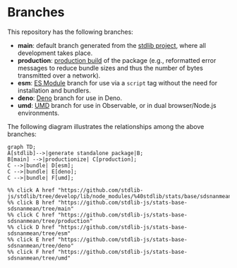 <!--

@license Apache-2.0

Copyright (c) 2022 The Stdlib Authors.

Licensed under the Apache License, Version 2.0 (the "License");
you may not use this file except in compliance with the License.
You may obtain a copy of the License at

    http://www.apache.org/licenses/LICENSE-2.0

Unless required by applicable law or agreed to in writing, software
distributed under the License is distributed on an "AS IS" BASIS,
WITHOUT WARRANTIES OR CONDITIONS OF ANY KIND, either express or implied.
See the License for the specific language governing permissions and
limitations under the License.

-->

# Branches

This repository has the following branches:

-   **main**: default branch generated from the [stdlib project][stdlib-url], where all development takes place.
-   **production**: [production build][production-url] of the package (e.g., reformatted error messages to reduce bundle sizes and thus the number of bytes transmitted over a network).
-   **esm**: [ES Module][esm-url] branch for use via a `script` tag without the need for installation and bundlers.
-   **deno**: [Deno][deno-url] branch for use in Deno.
-   **umd**: [UMD][umd-url] branch for use in Observable, or in dual browser/Node.js environments.

The following diagram illustrates the relationships among the above branches:

```mermaid
graph TD;
A[stdlib]-->|generate standalone package|B;
B[main] -->|productionize| C[production];
C -->|bundle| D[esm];
C -->|bundle| E[deno];
C -->|bundle| F[umd];

%% click A href "https://github.com/stdlib-js/stdlib/tree/develop/lib/node_modules/%40stdlib/stats/base/sdsnanmean"
%% click B href "https://github.com/stdlib-js/stats-base-sdsnanmean/tree/main"
%% click C href "https://github.com/stdlib-js/stats-base-sdsnanmean/tree/production"
%% click D href "https://github.com/stdlib-js/stats-base-sdsnanmean/tree/esm"
%% click E href "https://github.com/stdlib-js/stats-base-sdsnanmean/tree/deno"
%% click F href "https://github.com/stdlib-js/stats-base-sdsnanmean/tree/umd"
```

[stdlib-url]: https://github.com/stdlib-js/stdlib/tree/develop/lib/node_modules/%40stdlib/stats/base/sdsnanmean
[production-url]: https://github.com/stdlib-js/stats-base-sdsnanmean/tree/production
[deno-url]: https://github.com/stdlib-js/stats-base-sdsnanmean/tree/deno
[umd-url]: https://github.com/stdlib-js/stats-base-sdsnanmean/tree/umd
[esm-url]: https://github.com/stdlib-js/stats-base-sdsnanmean/tree/esm